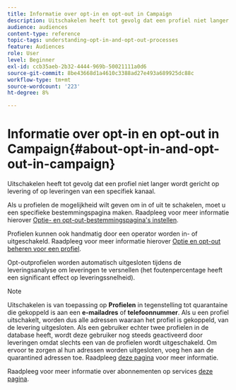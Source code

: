 ```yaml
---
title: Informatie over opt-in en opt-out in Campaign
description: Uitschakelen heeft tot gevolg dat een profiel niet langer wordt gericht op levering of op leveringen van een specifiek kanaal.
audience: audiences
content-type: reference
topic-tags: understanding-opt-in-and-opt-out-processes
feature: Audiences
role: User
level: Beginner
exl-id: ccb35aeb-2b32-4444-969b-50021111a0d6
source-git-commit: 8be43668d1a4610c3388ad27e493a689925dc88c
workflow-type: tm+mt
source-wordcount: '223'
ht-degree: 8%

---
```


# Informatie over opt-in en opt-out in Campaign{#about-opt-in-and-opt-out-in-campaign}

Uitschakelen heeft tot gevolg dat een profiel niet langer wordt gericht op levering of op leveringen van een specifiek kanaal.

Als u profielen de mogelijkheid wilt geven om in of uit te schakelen, moet u een specifieke bestemmingspagina maken. Raadpleeg voor meer informatie hierover [Optie- en opt-out-bestemmingspagina&#39;s instellen](../../audiences/using/managing-opt-in-and-opt-out-in-campaign.md#setting-up-opt-in-and-opt-out-landing-pages).

Profielen kunnen ook handmatig door een operator worden in- of uitgeschakeld. Raadpleeg voor meer informatie hierover [Optie en opt-out beheren voor een profiel](../../audiences/using/managing-opt-in-and-opt-out-in-campaign.md#managing-opt-in-and-opt-out-from-a-profile).

Opt-outprofielen worden automatisch uitgesloten tijdens de leveringsanalyse om leveringen te versnellen (het foutenpercentage heeft een significant effect op leveringssnelheid).

>[!NOTE]
>
>Uitschakelen is van toepassing op **Profielen** in tegenstelling tot quarantaine die gekoppeld is aan een **e-mailadres** of **telefoonnummer**. Als u een profiel uitschakelt, worden dus alle adressen waaraan het profiel is gekoppeld, van de levering uitgesloten. Als een gebruiker echter twee profielen in de database heeft, wordt deze gebruiker nog steeds geactiveerd door leveringen omdat slechts een van de profielen wordt uitgeschakeld. Om ervoor te zorgen al hun adressen worden uitgesloten, voeg hen aan de quarantined adressen toe. Raadpleeg [deze pagina](../../sending/using/understanding-quarantine-management.md#identifying-quarantined-addresses-for-the-entire-platform) voor meer informatie.

Raadpleeg voor meer informatie over abonnementen op services [deze pagina](../../audiences/using/about-subscriptions.md).
